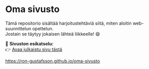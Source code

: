 # Oma sivusto

Tämä repositorio sisältää harjoitustehtäviä siitä, miten aloitin web-suunnittelun opettelun.  
Jostain se täytyy jokaisen lähteä liikkeelle! 😄

📄 **Sivuston esikatselu:**  
👉 [Avaa julkaistu sivu tästä](https://ron-gustafsson.github.io/oma-sivusto/)  

  https://ron-gustafsson.github.io/oma-sivusto

